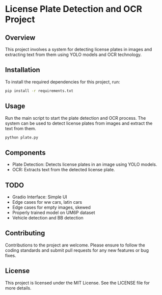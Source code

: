 # License Plate Detection and OCR Project

## Overview
This project involves a system for detecting license plates in images and extracting text from them using YOLO models and OCR technology.

## Installation
To install the required dependencies for this project, run:
```bash
pip install -r requirements.txt
```

## Usage
Run the main script to start the plate detection and OCR process. The system can be used to detect license plates from images and extract the text from them.

```bash
python plate.py
```

## Components
- Plate Detection: Detects license plates in an image using YOLO models.
- OCR: Extracts text from the detected license plate.

## TODO
- Gradio Interface: Simple UI
- Edge cases for ww cars, latin cars
- Edge cases for empty images, skewed
- Properly trained model on UM6P dataset
- Vehicle detection and BB detection 
  
## Contributing
Contributions to the project are welcome. Please ensure to follow the coding standards and submit pull requests for any new features or bug fixes.

## License
This project is licensed under the MIT License. See the LICENSE file for more details.
